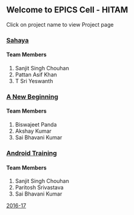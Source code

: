 ---
---
## Welcome to EPICS Cell - HITAM

Click on project name to view Project page

### [Sahaya](/sahaya/)

#### Team Members

1. Sanjit Singh Chouhan
2. Pattan Asif Khan
3. T Sri Yeswanth

### [A New Beginning](/a-new-beginning/)

#### Team Members

1. Biswajeet Panda
2. Akshay Kumar
3. Sai Bhavani Kumar


### [Android Training](/AndroidTraining)

#### Team Members

1. Sanjit Singh Chouhan
2. Paritosh Srivastava
3. Sai Bhavani Kumar


[2016-17](/2016-17)
